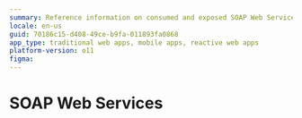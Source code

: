 ```yaml
---
summary: Reference information on consumed and exposed SOAP Web Services in OutSystems.
locale: en-us
guid: 70186c15-d408-49ce-b9fa-011893fa0868
app_type: traditional web apps, mobile apps, reactive web apps
platform-version: o11
figma:
---
```


# SOAP Web Services
